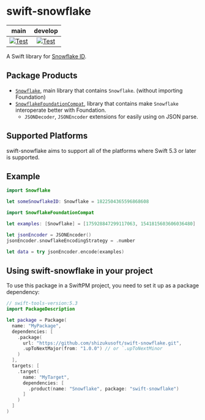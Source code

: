# swift-snowflake

| **main** | **develop** |
|:---:|:---:|
| [![Test](https://github.com/shizukusoft/swift-snowflake/actions/workflows/test.yml/badge.svg?branch=main)](https://github.com/shizukusoft/swift-snowflake/actions/workflows/test.yml) | [![Test](https://github.com/shizukusoft/swift-snowflake/actions/workflows/test.yml/badge.svg?branch=develop)](https://github.com/shizukusoft/swift-snowflake/actions/workflows/test.yml) |

A Swift library for [Snowflake ID](https://en.wikipedia.org/wiki/Snowflake_ID).

## Package Products

* [`Snowflake`](https://shizukusoft.github.io/swift-snowflake/documentation/snowflake), main library that contains `Snowflake`. (without importing Foundation)
* [`SnowflakeFoundationCompat`](https://shizukusoft.github.io/swift-snowflake/documentation/snowflakefoundationcompat), library that contains make `Snowflake` interoperate better with Foundation.
  * `JSONDecoder`, `JSONEncoder` extensions for easily using on JSON parse.

## Supported Platforms

swift-snowflake aims to support all of the platforms where Swift 5.3 or later is supported.

## Example

```swift
import Snowflake

let someSnowflakeID: Snowflake = 1822504365596868608
```

```swift
import SnowflakeFoundationCompat

let examples: [Snowflake] = [175928847299117063, 1541815603606036480]

let jsonEncoder = JSONEncoder()
jsonEncoder.snowflakeEncodingStrategy = .number

let data = try jsonEncoder.encode(examples)

```

## Using **swift-snowflake** in your project

To use this package in a SwiftPM project, you need to set it up as a package dependency:

```swift
// swift-tools-version:5.3
import PackageDescription

let package = Package(
  name: "MyPackage",
  dependencies: [
    .package(
      url: "https://github.com/shizukusoft/swift-snowflake.git", 
      .upToNextMajor(from: "1.0.0") // or `.upToNextMinor
    )
  ],
  targets: [
    .target(
      name: "MyTarget",
      dependencies: [
        .product(name: "Snowflake", package: "swift-snowflake")
      ]
    )
  ]
)
```
